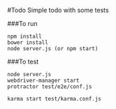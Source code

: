 #Todo
Simple todo with some tests

###To run
```
npm install
bower install
node server.js (or npm start)
```

###To test
```
node server.js
webdriver-manager start
protractor test/e2e/conf.js
```
```
karma start test/karma.conf.js
```
